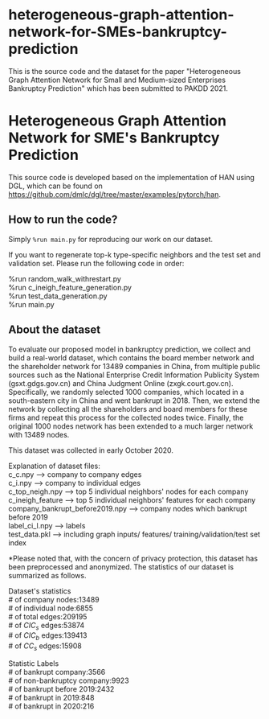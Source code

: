 # heterogeneous-graph-attention-network-for-SMEs-bankruptcy-prediction
This is the source code and the dataset for the paper "Heterogeneous Graph Attention Network for Small and Medium-sized Enterprises Bankruptcy Prediction" which has been submitted to PAKDD 2021.

# Heterogeneous Graph Attention Network for SME's Bankruptcy Prediction

This source code is developed based on the implementation of HAN using DGL, which can be found on https://github.com/dmlc/dgl/tree/master/examples/pytorch/han.

## How to run the code?

Simply `%run main.py` for reproducing our work on our dataset.

If you want to regenerate top-k type-specific neighbors and the test set and validation set. Please run the following code in order:


%run random_walk_withrestart.py  
%run c_ineigh_feature_generation.py  
%run test_data_generation.py  
%run main.py

## About the dataset

To evaluate our proposed model in bankruptcy prediction, we collect and build a real-world dataset, which contains the board member network and the shareholder network for 13489 companies in China, from multiple public sources such as the National Enterprise Credit Information Publicity System (gsxt.gdgs.gov.cn) and China Judgment Online (zxgk.court.gov.cn). Specifically, we randomly selected 1000 companies, which located in a south-eastern city in China and went bankrupt in 2018. Then, we extend the network by collecting all the shareholders and board members for these firms and repeat this process for the collected nodes twice. Finally, the original 1000 nodes network has been extended to a much larger network with 13489 nodes.

This dataset was collected in early October 2020.

Explanation of dataset files:  
c_c.npy --> company to company edges  
c_i.npy --> company to individual edges  
c_top_neigh.npy --> top 5 individual neighbors' nodes for each company   
c_ineigh_feature --> top 5 individual neighbors' features for each company   
company_bankrupt_before2019.npy --> company nodes which bankrupt before 2019  
label_ci_l.npy --> labels  
test_data.pkl --> including graph inputs/ features/ training/validation/test set index  

*Please noted that, with the concern of privacy protection, this dataset has been preprocessed and anonymized. The statistics of our dataset is summarized as follows.


Dataset's statistics  
\# of company nodes:13489     
\# of individual node:6855  
\# of total edges:209195  
\# of $CIC_s$ edges:53874  
\# of $CIC_b$ edges:139413  
\# of $CC_s$ edges:15908  

Statistic Labels  
\# of bankrupt company:3566    
\# of non-bankruptcy company:9923  
\# of bankrupt  before 2019:2432  
\# of bankrupt  in 2019:848  
\# of bankrupt  in 2020:216  
